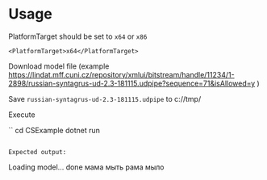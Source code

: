 # Usage
PlatformTarget should be set to `x64` or `x86`
```
<PlatformTarget>x64</PlatformTarget>
```


Download model file (example https://lindat.mff.cuni.cz/repository/xmlui/bitstream/handle/11234/1-2898/russian-syntagrus-ud-2.3-181115.udpipe?sequence=71&isAllowed=y )

Save ```russian-syntagrus-ud-2.3-181115.udpipe``` to c://tmp/

Execute

``
cd CSExample 
dotnet run
```

Expected output:

```
Loading model...
done
мама мыть рама мыло
```
